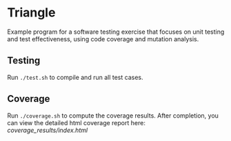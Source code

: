 # Triangle
Example program for a software testing exercise that focuses on unit testing and
test effectiveness, using code coverage and mutation analysis.

Testing
-------
Run `./test.sh` to compile and run all test cases.

Coverage
--------
Run `./coverage.sh` to compute the coverage results.
After completion, you can view the detailed html coverage report here:
*coverage_results/index.html*


